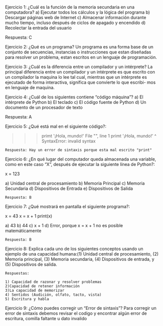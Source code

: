 Ejercicio 1: ¿Cuál es la función de la memoria secundaria en una computadora?
a) Ejecutar todos los cálculos y la lógica del programa
b) Descargar páginas web de Internet
c) Almacenar información durante mucho tiempo, incluso después de ciclos de apagado y encendido
d) Recolectar la entrada del usuario 
   
   Respuesta: C


Ejercicio 2: ¿Qué es un programa?
Un programa es una forma base de un conjunto de secuencias, instancias o instrucciones que estan diseñadas para
resolver un problema, estan escritos en un lenguaje de programación.


Ejercicio 3: ¿Cuál es la diferencia entre un compilador y un intérprete?
La principal diferencia entre un compilador y un intérprete es que escrito con un compilador la maquina lo lee tal cual, mientras que un intérprete es ejecutado de forma interactiva, significa que convierte lo que escribi-
mos en lenguaje de maquina.


Ejercicio 4: ¿Cuál de los siguientes contiene “código máquina”?
a) El intérprete de Python
b) El teclado
c) El código fuente de Python
d) Un documento de un procesador de texto
   
   Respuesta: A


Ejercicio 5: ¿Qué está mal en el siguiente código?:
>>> primt '¡Hola, mundo!'
File "<stdin>", line 1
primt '¡Hola, mundo!'
^
SyntaxError: invalid syntax
>>>
    
    Respuesta: Hay un error de sintaxis porque esta mal escrito "print"


Ejercicio 6: ¿En qué lugar del computador queda almacenada una variable, como
en este caso “X”, después de ejecutar la siguiente línea de Python?:

x = 123

a) Unidad central de procesamiento
b) Memoria Principal
c) Memoria Secundaria
d) Dispositivos de Entrada
e) Dispositivos de Salida

    Respuesta: B


Ejercicio 7: ¿Qué mostrará en pantalla el siguiente programa?:

x = 43
x = x + 1
print(x)

a) 43
b) 44
c) x + 1
d) Error, porque x = x + 1 no es posible matemáticamente

    Respuesta: B


Ejercicio 8: Explica cada uno de los siguientes conceptos usando un ejemplo de una capacidad humana:(1) Unidad central de procesamiento, (2) Memoria principal, (3) Memoria secundaria, (4) Dispositivos de entrada, y (5) Dispositivos de salida.

    Respuestas:
    
    1) Capacidad de razonar y resolver problemas
    2)Capacidad de retener información
    3)La capacidad de memorizar
    4) Sentidos (Audición, olfato, tacto, vista)
    5) Escritura y habla 


Ejercicio 9: ¿Cómo puedes corregir un “Error de sintaxis”?
Para corregir un error de sintaxis debemos revisar el codigo y encontrar algún error de escritura, comilla faltante u dato invalido

